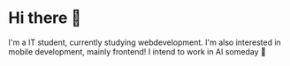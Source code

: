 # Hi there 👋

I'm a IT student, currently studying webdevelopment. I'm also interested in mobile development, mainly frontend! I intend to work in AI someday 🤔
